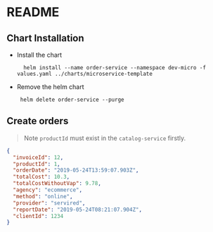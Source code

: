 # README

## Chart Installation

- Install the chart

        helm install --name order-service --namespace dev-micro -f values.yaml ../charts/microservice-template

 - Remove the helm chart
 
        helm delete order-service --purge
       
## Create orders 

> Note `productId` must exist in the `catalog-service` firstly.

```json
{
  "invoiceId": 12,
  "productId": 1,
  "orderDate": "2019-05-24T13:59:07.903Z",
  "totalCost": 10.3,
  "totalCostWithoutVap": 9.78,
  "agency": "ecommerce",
  "method": "online",
  "provider": "servired",
  "reportDate": "2019-05-24T08:21:07.904Z",
  "clientId": 1234
}
```